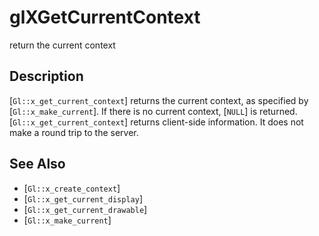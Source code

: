 # glXGetCurrentContext
return the current context

## Description
[`Gl::x_get_current_context`] returns the current context, as
  specified by [`Gl::x_make_current`]. If there is no current context,
  [`NULL`] is returned.
[`Gl::x_get_current_context`] returns client-side information. It does
  not make a round trip to the server.


## See Also
- [`Gl::x_create_context`]
- [`Gl::x_get_current_display`]
- [`Gl::x_get_current_drawable`]
- [`Gl::x_make_current`]
